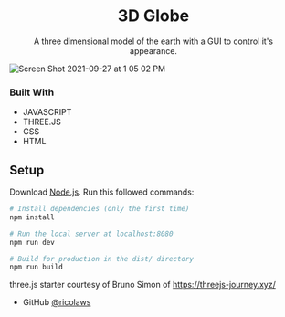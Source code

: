 <h1 align="center">3D Globe</h1>

<div align="center">
   A three dimensional model of the earth with a GUI to control it's appearance.
</div>

![Screen Shot 2021-09-27 at 1 05 02 PM](https://user-images.githubusercontent.com/41934323/134977638-ce01dbf5-5c1f-4316-a5a0-ca8b053c6076.png)

### Built With

- JAVASCRIPT
- THREE.JS
- CSS
- HTML

## Setup
Download [Node.js](https://nodejs.org/en/download/).
Run this followed commands:

``` bash
# Install dependencies (only the first time)
npm install

# Run the local server at localhost:8080
npm run dev

# Build for production in the dist/ directory
npm run build
```
three.js starter courtesy of Bruno Simon of https://threejs-journey.xyz/


- GitHub [@ricolaws](https://github.com/ricolaws)
